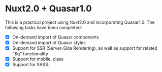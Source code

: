 # Nuxt2.0 + Quasar1.0
This is a practical project using Nuxt2.0 and incorporating Quasar1.0. The following tasks have been completed:

- [x] On-demand import of Quasar components
- [x] On-demand import of Quasar styles
- [x] Support for SSR (Server-Side Rendering), as well as support for related “$q” functionality
- [x] Support for mobile, class
- [x] Support for SASS.